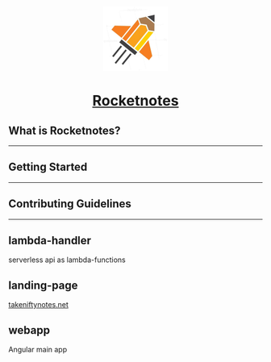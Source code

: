 <p align="center">
  <a href="https://www.takeniftynotes.net/">
    <picture>
      <img src="landing-page/src/assets/128x128.png" height="128">
    </picture>
    <h1 align="center">Rocketnotes</h1>
  </a>
</p>

## What is Rocketnotes?
---
## Getting Started
---
## Contributing Guidelines
---
## lambda-handler
serverless api as lambda-functions

## landing-page
[takeniftynotes.net](https://www.takeniftynotes.net)

## webapp
Angular main app
